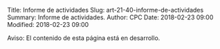 Title: Informe de actividades
Slug: art-21-40-informe-de-actividades
Summary: Informe de actividades.
Author: CPC
Date: 2018-02-23 09:00
Modified: 2018-02-23 09:00


<div class="alert alert-info" role="alert">Aviso: El contenido de esta página está en desarrollo.</div>
